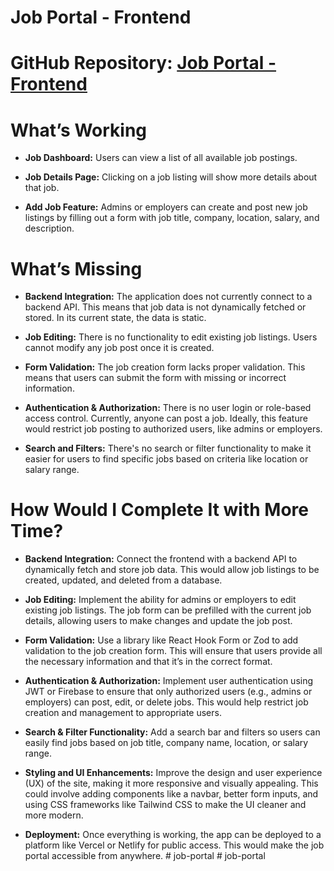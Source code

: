 
# Job Portal - Frontend

# GitHub Repository: [Job Portal - Frontend](https://github.com/RavipatiPoornaChandrika/jobportal---frontend)

# What’s Working
 - **Job Dashboard:** Users can view a list of all available job postings.

- **Job Details Page:** Clicking on a job listing will show more details about that job.

 - **Add Job Feature:** Admins or employers can create and post new job listings by filling out a form with job title, company, location, salary, and description.

# What’s Missing
- **Backend Integration:** The application does not currently connect to a backend API. This means that job data is not dynamically fetched or stored. In its current state, the data is static.

- **Job Editing:** There is no functionality to edit existing job listings. Users cannot modify any job post once it is created.

- **Form Validation:** The job creation form lacks proper validation. This means that users can submit the form with missing or incorrect information.

- **Authentication & Authorization:** There is no user login or role-based access control. Currently, anyone can post a job. Ideally, this feature would restrict job posting to authorized users, like admins or employers.

- **Search and Filters:** There's no search or filter functionality to make it easier for users to find specific jobs based on criteria like location or salary range.

# How Would I Complete It with More Time?
- **Backend Integration:** Connect the frontend with a backend API to dynamically fetch and store job data. This would allow job listings to be created, updated, and deleted from a database.

- **Job Editing:** Implement the ability for admins or employers to edit existing job listings. The job form can be prefilled with the current job details, allowing users to make changes and update the job post.

- **Form Validation:** Use a library like React Hook Form or Zod to add validation to the job creation form. This will ensure that users provide all the necessary information and that it’s in the correct format.

- **Authentication & Authorization:** Implement user authentication using JWT or Firebase to ensure that only authorized users (e.g., admins or employers) can post, edit, or delete jobs. This would help restrict job creation and management to appropriate users.

- **Search & Filter Functionality:** Add a search bar and filters so users can easily find jobs based on job title, company name, location, or salary range.

- **Styling and UI Enhancements:** Improve the design and user experience (UX) of the site, making it more responsive and visually appealing. This could involve adding components like a navbar, better form inputs, and using CSS frameworks like Tailwind CSS to make the UI cleaner and more modern.

- **Deployment:** Once everything is working, the app can be deployed to a platform like Vercel or Netlify for public access. This would make the job portal accessible from anywhere.
#   j o b - p o r t a l  
 #   j o b - p o r t a l  
 